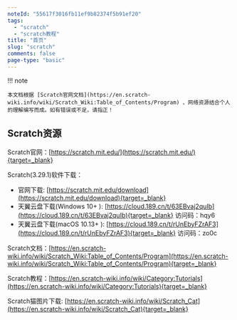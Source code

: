 ```yaml
---
noteId: "55617f3016fb11ef9b82374f5b91ef20"
tags:
  - "scratch"
  - "scratch教程"
title: "首页"
slug: "scratch"
comments: false
page-type: "basic"
---
```

!!! note

    本文档根据 [Scratch官网文档](https://en.scratch-wiki.info/wiki/Scratch_Wiki:Table_of_Contents/Program) 、网络资源结合个人的理解编写而成。如有错误或不足，请指正！



## Scratch资源

Scratch官网：[https://scratch.mit.edu/](https://scratch.mit.edu/){target=_blank}

Scratch(3.29.1)软件下载：

- 官网下载: [https://scratch.mit.edu/download](https://scratch.mit.edu/download){target=_blank}
- 天翼云盘下载(Windows 10+ ): [https://cloud.189.cn/t/63EBvaj2quIb](https://cloud.189.cn/t/63EBvaj2quIb){target=_blank} 访问码：hqy6
- 天翼云盘下载(macOS 10.13+ ): [https://cloud.189.cn/t/rUnEbyFZrAF3](https://cloud.189.cn/t/rUnEbyFZrAF3){target=_blank} 访问码：zo0c

Scratch文档：[https://en.scratch-wiki.info/wiki/Scratch_Wiki:Table_of_Contents/Program](https://en.scratch-wiki.info/wiki/Scratch_Wiki:Table_of_Contents/Program){target=_blank}

Scratch教程：[https://en.scratch-wiki.info/wiki/Category:Tutorials](https://en.scratch-wiki.info/wiki/Category:Tutorials){target=_blank}

Scratch猫图片下载: [https://en.scratch-wiki.info/wiki/Scratch_Cat](https://en.scratch-wiki.info/wiki/Scratch_Cat){target=_blank}

